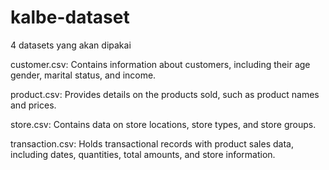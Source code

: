 # kalbe-dataset

4 datasets yang akan dipakai

customer.csv: Contains information about customers, including their age gender, marital status, and income.

product.csv: Provides details on the products sold, such as product names and prices.

store.csv: Contains data on store locations, store types, and store groups.

transaction.csv: Holds transactional records with product sales data, including dates, quantities, total amounts, and store information.
